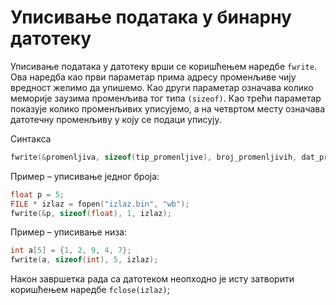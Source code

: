 # Уписивање података у бинарну датотеку

Уписивање података у датотеку врши се коришћењем наредбе `fwrite`. Ова наредба  као први параметар прима адресу променљиве чију вредност желимо да упишемо. Као други параметар означава колико меморије заузима променљива тог типа `(sizeof)`. Као трећи параметар показује колико променљивих уписујемо, а на четвртом месту означава датотечну променљиву у коју се подаци уписују. 

Синтакса

```c
fwrite(&promenljiva, sizeof(tip_promenljive), broj_promenljivih, dat_promenljiva);
```

Пример – уписивање једног броја:

```c
float p = 5; 
FILE * izlaz = fopen("izlaz.bin", "wb");
fwrite(&p, sizeof(float), 1, izlaz);
```

Пример – уписивање низа:

```c
int a[5] = {1, 2, 9, 4, 7};
fwrite(a, sizeof(int), 5, izlaz);
```
Након завршетка рада са датотеком неопходно је исту затворити коришћењем наредбе `fclose(izlaz)`;

